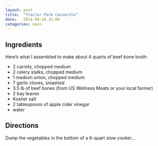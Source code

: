 ```yaml
---
layout: post
title:  "Trailer Park Casserole"
date:   2014-09-10 15:00
categories: main
---
```


## Ingredients

Here’s what I assembled to make about 4 quarts of beef bone broth:

- 2 carrots, chopped medium
- 2 celery stalks, chopped medium
- 1 medium onion, chopped medium
- 7 garlic cloves, smashed
- 3.5 lb of beef bones (from US Wellness Meats or your local farmer)
- 2 bay leaves
- Kosher salt
- 2 tablespoons of apple cider vinegar
- water 

## Directions

Dump the vegetables in the bottom of a 6-quart slow cooker…
